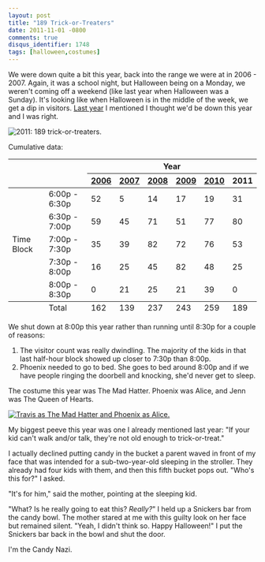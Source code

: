 ```yaml
---
layout: post
title: "189 Trick-or-Treaters"
date: 2011-11-01 -0800
comments: true
disqus_identifier: 1748
tags: [halloween,costumes]
---
```

We were down quite a bit this year, back into the range we were at in
2006 - 2007. Again, it was a school night, but Halloween being on a
Monday, we weren't coming off a weekend (like last year when Halloween
was a Sunday). It's looking like when Halloween is in the middle of the
week, we get a dip in visitors. [Last
year](/archive/2010/11/01/259-trick-or-treaters.aspx) I mentioned I
thought we'd be down this year and I was right.

![2011: 189
trick-or-treaters.](https://hyqi8g.bl3302.livefilestore.com/y2p8TC7hv8YiYRlUwVWG2TRTt-wSEgACKsSoYn27MgBYMScJGkF67_SVWko377m44dMf5nlCzUbKEA7xWbe9WzVF-4hQbQ5bZRWrZhXED10Y9Q/20111101trickortreatgra.png?psid=1)

Cumulative data:

<table>
    <thead>
        <tr>
            <th colspan="2" rowspan="2">&nbsp;</th>
            <th colspan="6">Year</th>
        </tr>
        <tr>
            <th><a href="/archive/2006/11/01/162-trick-or-treaters.aspx">2006</a></th>
            <th><a href="/archive/2007/11/01/139-trick-or-treaters.aspx">2007</th>
            <th><a href="/archive/2008/11/03/237-trick-or-treaters.aspx">2008</th>
            <th><a href="/archive/2009/11/03/243-trick-or-treaters.aspx">2009</a></th>
            <th><a href="/archive/2010/11/01/259-trick-or-treaters.aspx">2010</a></th>
            <th>2011</th>
        </tr>
    </thead>
    <tbody>
        <tr>
            <td rowspan="5">Time Block</td>
            <td>6:00p - 6:30p</td>
            <td>52</td>
            <td>5</td>
            <td>14</td>
            <td>17</td>
            <td>19</td>
            <td>31</td>
        </tr>
        <tr>
            <td>6:30p - 7:00p</td>
            <td>59</td>
            <td>45</td>
            <td>71</td>
            <td>51</td>
            <td>77</td>
            <td>80</td>
        </tr>
        <tr>
            <td>7:00p - 7:30p</td>
            <td>35</td>
            <td>39</td>
            <td>82</td>
            <td>72</td>
            <td>76</td>
            <td>53</td>
        </tr>
        <tr>
            <td>7:30p - 8:00p</td>
            <td>16</td>
            <td>25</td>
            <td>45</td>
            <td>82</td>
            <td>48</td>
            <td>25</td>
        </tr>
        <tr>
            <td>8:00p - 8:30p</td>
            <td>0</td>
            <td>21</td>
            <td>25</td>
            <td>21</td>
            <td>39</td>
            <td>0</td>
        </tr>
    </tbody>
    <tfoot>
        <tr>
            <td>&nbsp;</td>
            <td>Total</td>
            <td>162</td>
            <td>139</td>
            <td>237</td>
            <td>243</td>
            <td>259</td>
            <td>189</td>
        </tr>
    </tfoot>
</table>

We shut down at 8:00p this year rather than running until 8:30p for a
couple of reasons:

1.  The visitor count was really dwindling. The majority of the kids in
    that last half-hour block showed up closer to 7:30p than 8:00p.
2.  Phoenix needed to go to bed. She goes to bed around 8:00p and if we
    have people ringing the doorbell and knocking, she'd never get to
    sleep.

The costume this year was The Mad Hatter. Phoenix was Alice, and Jenn
was The Queen of Hearts.

[![Travis as The Mad Hatter and Phoenix as
Alice.](https://lh3.googleusercontent.com/-KE8yQXjdEg4/Tq9LlSI2V_I/AAAAAAAAE-Q/nk6Fb8OIP9c/s288/11%252520-%2525201.jpg)](https://picasaweb.google.com/lh/photo/n2JyqLsPmlyZQ0HikbDr8g?feat=embedwebsite)

My biggest peeve this year was one I already mentioned last year: "If
your kid can't walk and/or talk, they're not old enough to
trick-or-treat."

I actually declined putting candy in the bucket a parent waved in front
of my face that was intended for a sub-two-year-old sleeping in the
stroller. They already had four kids with them, and then this fifth
bucket pops out. "Who's this for?" I asked.

"It's for him," said the mother, pointing at the sleeping kid.

"What? Is he really going to eat this? *Really?*" I held up a Snickers
bar from the candy bowl. The mother stared at me with this guilty look
on her face but remained silent. "Yeah, I didn't think so. Happy
Halloween!" I put the Snickers bar back in the bowl and shut the door.

I'm the Candy Nazi.

